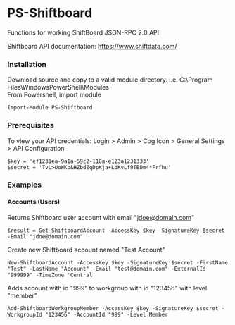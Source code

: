 # PS-Shiftboard
Functions for working ShiftBoard JSON-RPC 2.0 API

Shiftboard API documentation: https://www.shiftdata.com/

### Installation

Download source and copy to a valid module directory. i.e. C:\Program Files\WindowsPowerShell\Modules\
From Powershell, import module

    Import-Module PS-Shiftboard
    
    
    
    
### Prerequisites

To view your API credentials: Login > Admin > Cog Icon > General Settings > API Configuration

    $key = 'ef1231ea-9a1a-59c2-110a-e123a1231333' 
    $secret = 'TvL>UoWKb&HZbdZqDpKja+LdKvLf9TBDm4*Frfhu'




### Examples


#### Accounts (Users)

Returns Shiftboard user account with email "jdoe@domain.com"


    $result = Get-ShiftboardAccount -AccessKey $key -SignatureKey $secret -Email "jdoe@domain.com"


Create new Shiftboard account named "Test Account"

    New-ShiftboardAccount -AccessKey $key -SignatureKey $secret -FirstName "Test" -LastName "Account" -Email "test@domain.com" -ExternalId "999999" -TimeZone 'Central'


Adds account with id "999" to workgroup with id "123456" with level "member"

    Add-ShiftboardWorkgroupMember -AccessKey $key -SignatureKey $secret -WorkgroupId "123456" -AccountId "999" -Level Member
